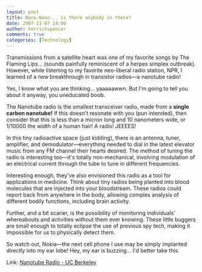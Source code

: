 ```yaml
---
layout: post
title: Nano-Nano... is there anybody in there?
date: 2007-11-07 14:00
author: herrickspencer
comments: true
categories: [Technology]
---
```

Transmissions from a satellite heart was one of my favorite songs by The Flaming Lips... (sounds painfully reminiscent of a herpes simplex outbreak). However, while listening to my favorite neo-liberal radio station, NPR, I learned of a new breakthrough in transistor radios—a nanotube radio!

Yes, I know what you are thinking... yaaaaawwn. But I'm going to tell you about it anyway, you uneducated boob.

The Nanotube radio is the smallest transceiver radio, made from a **single carbon nanotube!** If this doesn't resonate with you (pun intended), then consider that this is less than a micron long and 10 nanometers wide, or 1/10000 the width of a human hair! A radio! JEEEES!

In this tiny radioactive space (just kidding), there is an antenna, tuner, amplifier, and demodulator—everything needed to dial in the latest elevator music from any FM channel their hearts desired. The method of tuning the radio is interesting too—it's totally non-mechanical, involving modulation of an electrical current through the tube to tune in different frequencies.

Interesting enough, they've also envisioned this radio as a tool for applications in medicine. Think about tiny radios being planted into blood molecules that are injected into your bloodstream. These radios could report back from anywhere in the body, allowing complex analysis of different bodily functions, including brain activity.

Further, and a bit scarier, is the possibility of monitoring individuals' whereabouts and activities without them ever knowing. These little buggers are small enough to totally eclipse the use of previous spy tech, making it impossible for us to physically detect them.

So watch out, Nokia—the next cell phone I use may be simply implanted directly into my ear lobe! Hey, my ear is buzzing... I'd better take this.

Link: [Nanotube Radio - UC Berkeley](http://socrates.berkeley.edu/~argon/nanoradio/radio.html)
